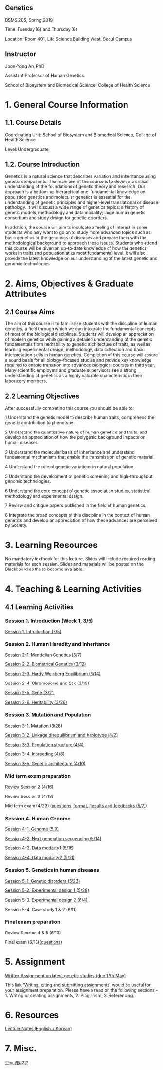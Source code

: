## Genetics 
BSMS 205, Spring 2019

Time: Tuesday (6) and Thursday (6)

Location: Room 401, Life Science Building West, Seoul Campus

## Instructor
Joon-Yong An, PhD

Assistant Professor of Human Genetics

School of Biosystem and Biomedical Science, College of Health Science


# 1. General Course Information
## 1.1. Course Details

Coordinating Unit: School of Biosystem and Biomedical Science, College of Health Science

Level: Undergraduate 

## 1.2. Course Introduction
Genetics is a natural science that describes variation and inheritance using genetic components. The main aim of the course is to develop a critical understanding of the foundations of genetic theory and research. Our approach is a bottom-up hierarchical one: fundamental knowledge on population genetics and molecular genetics is essential for the understanding of genetic principles and higher-level translational or disease pathology. It will discuss a wide range of genetics topics: a history of genetic models, methodology and data modality; large human genetic consortium and study design for genetic disorders. 

In addition, the course will aim to inculcate a feeling of interest in some students who may want to go on to study more advanced topics such as basic genetics or the genomics of diseases and prepare them with the methodological background to approach these issues. Students who attend this course will be given an up-to-date knowledge of how the genetics works in traits and population at its most fundamental level. It will also provide the latest knowledge on our understanding of the latest genetic and genomic technologies.


# 2. Aims, Objectives & Graduate Attributes
## 2.1 Course Aims

The aim of this course is to familiarise students with the discipline of human genetics, a field through which we can integrate the fundamental concepts of most of the biological disciplines. Students will develop an appreciation of modern genetics while gaining a detailed understanding of the genetic fundamentals from heritability to genetic architecture of traits, as well as learning experimental design, methodology, data collection and basic interpretation skills in human genetics. Completion of this course will assure a sound basis for all biology-focused studies and provide key knowledge required to enable transition into advanced biological courses in third year. Many scientific employers and graduate supervisors see a strong understanding of genetics as a highly valuable characteristic in their laboratory members.

## 2.2 Learning Objectives

After successfully completing this course you should be able to:

1  Understand the genetic model to describe human traits, comprehend the genetic contribution to phenotype.

2  Understand the quantitative nature of human genetics and traits, and develop an appreciation of how the polygenic background impacts on human diseases.

3  Understand the molecular basis of inheritance and understand fundamental mechanisms that enable the transmission of genetic material.

4  Understand  the role of genetic variations in natural population.

5  Understand the development of genetic screening and high-throughput genomic technologies.

6  Understand the core concept of genetic association studies, statistical methodology and experimental design.

7  Review and critique papers published in the field of human genetics.

8  Integrate the broad concepts of this discipline in the context of human genetics and develop an appreciation of how these advances are perceived by Society.


# 3. Learning Resources
No mandatory textbook for this lecture. Slides will include required reading materials for each session. Slides and materials will be posted on the Blackboard as these become available.


# 4. Teaching & Learning Activities
## 4.1 Learning Activities

### Session 1. Introduction (Week 1, 3/5)

[Session 1. Introduction (3/5)](https://docs.google.com/presentation/d/1vWXKGbpvWOzAxKGha6JTTdDtOX1AjT2WfIrXt9qvf3w/edit?usp=sharing)

### Session 2. Human Heredity and Inheritance 

[Session 2-1. Mendelian Genetics (3/7)](https://docs.google.com/presentation/d/17C4Cv5-VJ46ZpDq6zU5KbT6hpG3zX5fDUdm6Gp04RsE/edit?usp=sharing)

[Session 2-2. Biometrical Genetics (3/12)](https://docs.google.com/presentation/d/1j89FJrnInVLMprmsK9Y0sBcA6fvIEnSFB5H6aOg00OM/edit?usp=sharing)

[Session 2-3. Hardy Weinberg Equilibrium (3/14)](https://docs.google.com/presentation/d/1rFYfU3rpPENQXFxkHsM0uXWKkS-lHjuSXo5w8Yr8lIQ/edit?usp=sharing)

[Session 2-4. Chromosome and Sex (3/19)](https://docs.google.com/presentation/d/1vDTuLMrLSjB1ppkhqRDeHuM0rv8J2dE2UEpua6pu6Eo/edit?usp=sharing)

[Session 2-5. Gene (3/21)](https://docs.google.com/presentation/d/1hANHa4eK6TnZVc4nOu3ZJHEiTo0o8ID7WzYLNIlaAZM/edit?usp=sharing)

[Session 2-6. Heritability (3/26)](https://docs.google.com/presentation/d/1SnTyzibAn29w7qyCKcza2Q0nCNlfvCHQWUodBCnjY74/edit?usp=sharing)

### Session 3. Mutation and Population

[Session 3-1. Mutation (3/28)](https://docs.google.com/presentation/d/1-HXAbXKSBv8TrirsTwn9ZwRMki5TAau1f-t9EooMSkM/edit?usp=sharing)

[Session 3-2. Linkage disequilibrium and haplotype (4/2)](https://docs.google.com/presentation/d/1N-5R2P2hjit9xpYqKYirOncV9de3Mw_36RV65AlQJ6Q/edit?usp=sharing)

[Session 3-3. Population structure (4/4)](https://docs.google.com/presentation/d/1jHj87Mjl715VpW0hjMsf8XgsR7N4p6gi_7F3v_SlN64/edit?usp=sharing)

[Session 3-4. Inbreeding (4/8)](https://docs.google.com/presentation/d/1r9UFG45of9Eg9dJ6zFOFLpFy4YCYB-dVIRLDtDeSG1Y/edit?usp=sharing)

[Session 3-5. Genetic architecture (4/10)](https://docs.google.com/presentation/d/1qAfNT0yZ3Snkb5zArz_1dgfp25zDMJo8il9qFeiUw2g/edit?usp=sharing)

### Mid term exam preparation

Review Session 2 (4/16)

Review Session 3 (4/18) 

Mid term exam (4/23) 
([questions](https://docs.google.com/document/d/1SBrnTt_cbxD_zVLHUZzfAIlW8CXLqAVrPU1nTLwpc9c/edit?usp=sharing),
[format](https://docs.google.com/presentation/d/1fETf5FOBBD75fGQs66k9tDiZlaBbaL5zh_ph9FiyiEs/edit?usp=sharing), 
[Results and feedbacks (5/7)](https://docs.google.com/presentation/d/179KHlQWEQ09umqCF8bV-bwHb_oQPhT8hni0Ydw4uQTc/edit?usp=sharing))


### Session 4. Human Genome 

[Session 4-1. Genome (5/9)](https://docs.google.com/presentation/d/1qcB5lt9D6ctyiCPf8wX4w6YNu9lNfBGvSbCLYVD7hSI/edit?usp=sharing)

[Session 4-2. Next generation sequencing (5/14)](https://docs.google.com/presentation/d/12ioYn9M-IytQJCurEPWGMMA8XMQ3m7ns_UDgFMJISvI/edit?usp=sharing)

[Session 4-3. Data modality1 (5/16)](https://docs.google.com/presentation/d/1D3TENJ5M5oTzO6WY0vX4TSmV4rnmS7Ql2M6taMxpXDo/edit?usp=sharing)

[Session 4-4. Data modality2 (5/21)](https://docs.google.com/presentation/d/1RBr8JdBAsXo1P2VdNuYITaRAZ2BBQouRnbV7LQN1ezo/edit?usp=sharing)

### Session 5. Genetics in human diseases 

[Session 5-1. Genetic disorders (5/23)](https://docs.google.com/presentation/d/1ScpY7icZct9p-FusROiC0Q-7tc81pO2XenQLJrRo5oA/edit?usp=sharing)

[Session 5-2. Experimental design 1 (5/28)](https://docs.google.com/presentation/d/1n6r414HUejA0McChJC0ZmsZoH5DfHlWo5D_-Mdi-8yU/edit?usp=sharing)

Session 5-3. [Experimental design 2 (6/4)](https://docs.google.com/presentation/d/1n6r414HUejA0McChJC0ZmsZoH5DfHlWo5D_-Mdi-8yU/edit?usp=sharing) 

Session 5-4. Case study 1 & 2 (6/11)


### Final exam preparation

Review Session 4 & 5 (6/13) 

Final exam (6/18)[(questions)](https://docs.google.com/document/d/1VaCC9sKGd3oQkCU8B8rkPwLs3d4NG09EmVOuu99eE3I/edit?usp=sharing)


# 5. Assignment

[Written Assignment on latest genetic studies (due 17th May)](https://docs.google.com/document/d/1kgE9Qfi0moSKGuwI8a1J-weHqmV086ez2sbwTODtkfg/edit?usp=sharing)

This [link 'Writing, citing and submitting assignments'](https://web.library.uq.edu.au/research-tools-techniques/assignment-essentials/writing-citing-and-submitting-assignments) would be useful for your assignment preparation. Please have a read on the following sections - 1. Writing or creating assignments, 2. Plagiarism, 3. Referencing.

# 6. Resources

[Lecture Notes (English + Korean)](https://docs.google.com/document/d/1L_vF2S7xp4wI6u_rW6gPxWP09l99d7VbEEQm_R8GLgA/edit?usp=sharing)

# 7. Misc.

[오늘 뭐읽지?](http://www.piku.co.kr/w/8flMWN)
